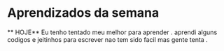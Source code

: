 # Aprendizados da semana
** HOJE** Eu tenho tentado meu melhor para aprender . aprendi alguns codigos e jeitinhos para escrever nao tem sido facil mas gente tenta .